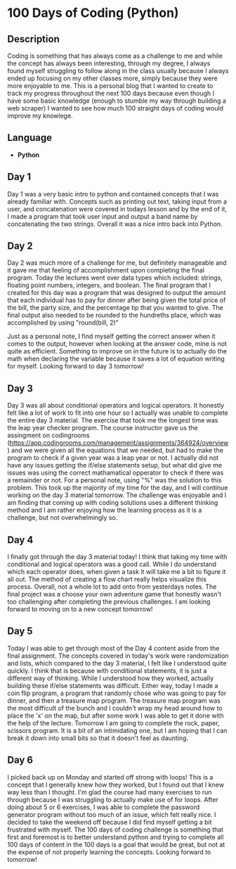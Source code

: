 <h1> 100 Days of Coding (Python) </h1>

<h2>Description</h2>
Coding is something that has always come as a challenge to me and while the concept has always been interesting, through my degree, I always found myself struggling to follow along in the class usually because I always ended up focusing on my other classes more, simply because they were more enjoyable to me. This is a personal blog that I wanted to create to track my progress throughout the next 100 days because even though I have some basic knowledge (enough to stumble my way through building a web scraper) I wanted to see how much 100 straight days of coding would improve my knowlege. 
<br />


<h2>Language</h2>

- <b>Python</b> 

<h2>Day 1 </h2>

Day 1 was a very basic intro to python and contained concepts that I was already familiar with. Concepts such as printing out text, taking input from a user, and concatenation were covered in todays lesson and by the end of it, I made a program that took user input and output a band name by concatenating the two strings. Overall it was a nice intro back into Python.

<h2>Day 2 </h2>

Day 2 was much more of a challenge for me, but definitely manageable and it gave me that feeling of accomplishment upon completing the final program. Today the lectures went over data types which included: strings, floating point numbers, integers, and boolean. The final program that I created for this day was a program that was designed to output the amount that each individual has to pay for dinner after being given the total price of the bill, the party size, and the percentage tip that you wanted to give. The final output also needed to be rounded to the hundreths place, which was accomplished by using "round(bill, 2)"
<br />

Just as a personal note, I find myself getting the correct answer when it comes to the output, however when looking at the answer code, mine is not quite as efficient. Something to improve on in the future is to actually do the math when declaring the variable because it saves a lot of equation writing for myself. Looking forward to day 3 tomorrow!

<h2>Day 3 </h2>

Day 3 was all about conditional operators and logical operators. It honestly felt like a lot of work to fit into one hour so I actually was unable to complete the entire day 3 material. The exercise that took me the longest time was the leap year checker program. The course instructor gave us the assingment on codingrooms (https://app.codingrooms.com/management/assignments/364924/overview) and we were given all the equations that we needed, but had to make the program to check if a given year was a leap year or not. I actually did not have any issues getting the if/else statements setup, but what did give me issues was using the correct mathamatical opperator to check if there was a remainder or not. For a personal note, using "%" was the solution to this problem. This took up the majority of my time for the day, and I will continue working on the day 3 material tomorrow. The challenge was enjoyable and I am finding that coming up with coding solutions uses a different thinking method and I am rather enjoying how the learning process as it is a challenge, but not overwhelmingly so.

<h2>Day 4 </h2>

I finally got through the day 3 material today! I think that taking my time with conditional and logical operators was a good call. While I do understand which each operator does, when given a task it will take me a bit to figure it all out. The method of creating a flow chart really helps visualize this process. Overall, not a whole lot to add onto from yesterdays notes. The final project was a choose your own adventure game that honestly wasn't too challenging after completing the previous challenges. I am looking forward to moving on to a new concept tomorrow!

<h2>Day 5 </h2>

Today I was able to get through most of the Day 4 content aside from the final assignment. The concepts covered in today's work were randomization and lists, which compared to the day 3 material, I felt like I understood quite quickly. I think that is because with conditional statements, it is just a different way of thinking. While I understood how they worked, actually building these if/else statements was difficult. Either way, today I made a coin flip program, a program that randomly chose who was going to pay for dinner, and then a treasure map program. The treasure map program was the most difficult of the bunch and I couldn't wrap my head around how to place the 'x' on the map, but after some work I was able to get it done with the help of the lecture. Tomorrow I am going to complete the rock, paper, scissors program. It is a bit of an intimidating one, but I am hoping that I can break it down into small bits so that it doesn't feel as daunting. 

<h2>Day 6 </h2>

I picked back up on Monday and started off strong with loops! This is a concept that I generally knew how they worked, but I found out that I knew way less than I thought. I'm glad the course had many exercises to run through because I was struggling to actually make use of for loops. After doing about 5 or 6 exercises, I was able to complete the password generator program without too much of an issue, which felt really nice. I decided to take the weekend off because I did find myself getting a bit frustrated with myself. The 100 days of coding challenge is something that first and foremost is to better understand python and trying to complete all 100 days of content in the 100 days is a goal that would be great, but not at the expense of not properly learning the concepts. Looking forward to tomorrow!
<!--
 ```diff
- text in red
+ text in green
! text in orange
# text in gray
@@ text in purple (and bold)@@
```
--!>
